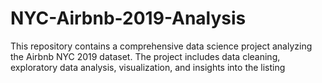 # NYC-Airbnb-2019-Analysis
This repository contains a comprehensive data science project analyzing the Airbnb NYC 2019 dataset. The project includes data cleaning, exploratory data analysis, visualization, and insights into the listing
